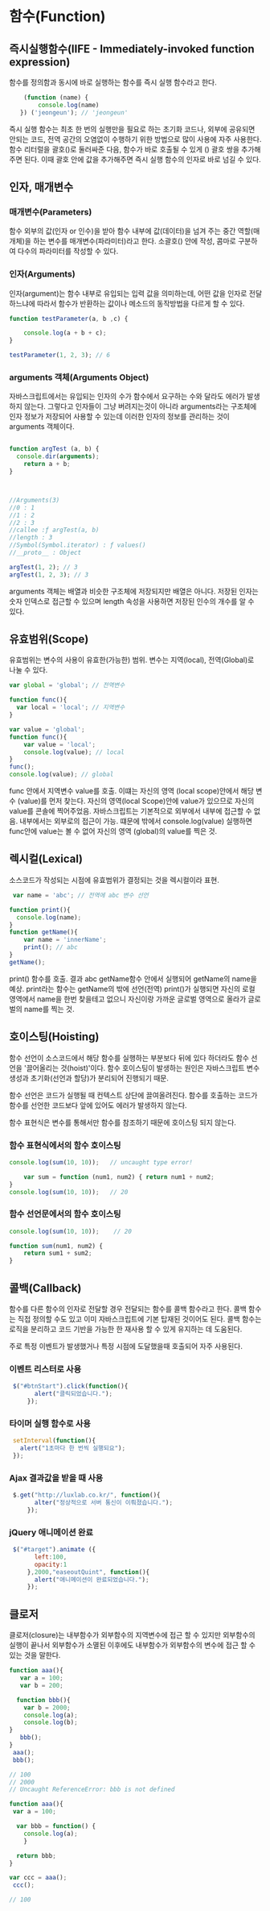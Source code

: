 # 함수(Function)

## 즉시실행함수(IIFE - Immediately-invoked function expression)
함수를 정의함과 동시에 바로 실행하는 함수를 즉시 실행 함수라고 한다.

```js
    (function (name) {
        console.log(name)
   }) ('jeongeun'); // 'jeongeun'
```

즉시 실행 함수는 최초 한 번의 실행만을 필요로 하는 초기화 코드나, 외부에 공유되면 안되는 코드,
전역 공간의 오염없이 수행하기 위한 방법으로 많이 사용에 자주 사용한다.
함수 리터럴을 괄호()로 둘러싸준 다음, 함수가 바로 호출될 수 있게 () 괄호 쌍을 추가해주면 된다.
이때 괄호 안에 값을 추가해주면 즉시 실행 함수의 인자로 바로 넘길 수 있다.


## 인자, 매개변수

### 매개변수(Parameters)
함수 외부의 값(인자 or 인수)을 받아 함수 내부에 값(데이터)을 넘겨 주는 중간 역할(매개체)을 하는 변수를
매개변수(파라미터)라고 한다.
소괄호() 안에 작성, 콤마로 구분하여 다수의 파라미터를 작성할 수 있다.


### 인자(Arguments)
인자(argument)는 함수 내부로 유입되는 입력 값을 의미하는데, 어떤 값을 인자로 전달하느냐에 따라서
함수가 반환하는 값이나 메소드의 동작방법을 다르게 할 수 있다.

```js
function testParameter(a, b ,c) {

	console.log(a + b + c);
}

testParameter(1, 2, 3); // 6

```

### arguments 객체(Arguments Object)

자바스크립트에서는 유입되는 인자의 수가 함수에서 요구하는 수와 달라도 에러가 발생하지 않는다.
그렇다고 인자들이 그냥 버려지는것이 아니라 arguments라는 구조체에 인자 정보가 저장되어
사용할 수 있는데 이러한 인자의 정보를 관리하는 것이 arguments 객체이다.

```js

function argTest (a, b) {
  console.dir(arguments);
    return a + b;
}



//Arguments(3)
//0 : 1
//1 : 2
//2 : 3
//callee :ƒ argTest(a, b)
//length : 3
//Symbol(Symbol.iterator) : ƒ values()
//__proto__ : Object

argTest(1, 2); // 3
argTest(1, 2, 3); // 3

```
arguments 객체는 배열과 비슷한 구조체에 저장되지만 배열은 아니다.
저장된 인자는 숫자 인덱스로 접근할 수 있으며 length 속성을 사용하면 저장된 인수의 개수를 알 수 있다.


## 유효범위(Scope)
유효범위는 변수의 사용이 유효한(가능한) 범위.
변수는 지역(local), 전역(Global)로 나눌 수 있다.

```js
var global = 'global'; // 전역변수

function func(){
  var local = 'local'; // 지역변수
}
```

```js
var value = 'global';
function func(){
	var value = 'local';
	console.log(value); // local
}
func();
console.log(value); // global
```
func 안에서 지역변수 value를 호출. 이떄는 자신의 영역 (local scope)안에서 해당 변수 (value)를 먼저 찾는다.
자신의 영역(local Scope)안에 value가 있으므로 자신의 value를 콘솔에 찍어주었음.
자바스크립트는 기본적으로 외부에서 내부에 접근할 수 없음. 내부에서는 외부로의 접근이 가능.
떄문에 밖에서 console.log(value) 실행하면 func안에 value는 볼 수 없어 자신의 영역 (global)의 value를 찍은 것.

## 렉시컬(Lexical)
소스코드가 작성되는 시점에 유효범위가 결정되는 것을 렉시컬이라 표현.

```js
 var name = 'abc'; // 전역에 abc 변수 선언

function print(){
  console.log(name);
}
function getName(){
	var name = 'innerName';
	print(); // abc
}
getName();
```

print() 함수를 호출. 결과 abc
getName함수 안에서 실행되어 getName의 name을 예상.
print라는 함수는 getName의 밖에 선언(전역)
print()가 실행되면 자신의 로컬 영역에서 name을 한번 찾을테고 없으니
자신이랑 가까운 글로벌 영역으로 올라가 글로벌의 name를 찍는 것.


## 호이스팅(Hoisting)
함수 선언이 소스코드에서 해당 함수를 실행하는 부분보다 뒤에 있다 하더라도 함수 선언을 '끌어올리는 것(hoist)'이다.
함수 호이스팅이 발생하는 원인은 자바스크립트 변수 생성과 초기화(선언과 할당)가 분리되어 진행되기 때문.

함수 선언은 코드가 실행될 때 컨텍스트 상단에 끌여올려진다.
함수를 호출하는 코드가 함수를 선언한 코드보다 앞에 있어도 에러가 발생하지 않는다.

함수 표현식은 변수를 통해서만 함수를 참조하기 때문에 호이스팅 되지 않는다.



### 함수 표현식에서의 함수 호이스팅
```js
console.log(sum(10, 10));   // uncaught type error!

    var sum = function (num1, num2) { return num1 + num2;
}
console.log(sum(10, 10));   // 20
```


### 함수 선언문에서의 함수 호이스팅
```js
console.log(sum(10, 10));    // 20

function sum(num1, num2) {
    return sum1 + sum2;
}
```


## 콜백(Callback)
함수를 다른 함수의 인자로 전달할 경우 전달되는 함수를 콜백 함수라고 한다.
콜백 함수는 직접 정의할 수도 있고 이미 자바스크립트에 기본 탑재된 것이어도 된다.
콜백 함수는 로직을 분리하고 코드 기반을 가능한 한 재사용 할 수 있게 유지하는 데 도움된다.

주로 특정 이벤트가 발생했거나 특정 시점에 도달했을때 호출되어 자주 사용된다.



### 이벤트 리스터로 사용

```js
 $("#btnStart").click(function(){
       alert("클릭되었습니다.");
     });
```

### 타이머 실행 함수로 사용

```js
 setInterval(function(){
   alert("1초마다 한 번씩 실행되요");
 });
```

### Ajax 결과값을 받을 때 사용

```js
 $.get("http://luxlab.co.kr/", function(){
       alter("정상적으로 서버 통신이 이뤄졌습니다.");
     });
```

### jQuery 애니메이션 완료

```js
 $("#target").animate ({
       left:100,
       opacity:1
     },2000,"easeoutQuint", function(){
       alert("애니메이션이 완료되었습니다.");
     });
```



## 클로저

클로저(closure)는 내부함수가 외부함수의 지역변수에 접근 할 수 있지만 외부함수의 실행이 끝나서
외부함수가 소멸된 이후에도 내부함수가 외부함수의 변수에 접근 할 수 있는 것을 말한다.

```js
function aaa(){
   var a = 100;
   var b = 200;

  function bbb(){
    var b = 2000;
    console.log(a);
    console.log(b);
}
   bbb();
}
 aaa();
 bbb();

// 100
// 2000
// Uncaught ReferenceError: bbb is not defined
```

```js
function aaa(){
 var a = 100;

  var bbb = function() {
    console.log(a);
    }

  return bbb;
}

var ccc = aaa();
 ccc();

// 100
```
